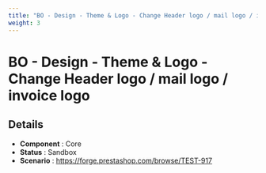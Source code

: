```yaml
---
title: "BO - Design - Theme & Logo - Change Header logo / mail logo / invoice logo"
weight: 3
---
```


# BO - Design - Theme & Logo - Change Header logo / mail logo / invoice logo
## Details
* **Component** : Core
* **Status** : Sandbox
* **Scenario** : https://forge.prestashop.com/browse/TEST-917

